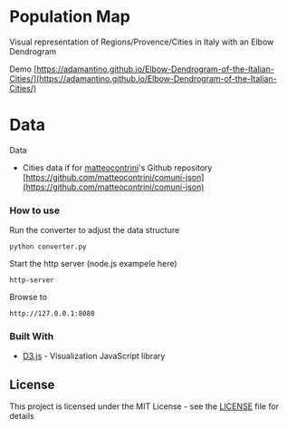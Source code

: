 # Population Map

Visual representation of Regions/Provence/Cities in Italy with an Elbow Dendrogram

Demo [https://adamantino.github.io/Elbow-Dendrogram-of-the-Italian-Cities/](https://adamantino.github.io/Elbow-Dendrogram-of-the-Italian-Cities/)

# Data

Data
+ Cities data if for [matteocontrini](https://github.com/matteocontrini)'s Github repository [https://github.com/matteocontrini/comuni-json](https://github.com/matteocontrini/comuni-json)

### How to use
Run the converter to adjust the data structure
```
python converter.py
```
Start the http server (node.js exampele here)
```
http-server
```
Browse to 
```
http://127.0.0.1:8080
```

### Built With

* [D3.js](https://d3js.org) - Visualization JavaScript library

## License

This project is licensed under the MIT License - see the [LICENSE](https://github.com/adamantino/Population-Map/blob/master/LICENSE) file for details
